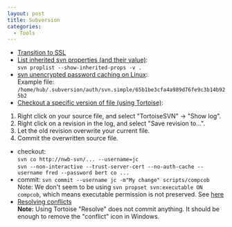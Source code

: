 ```yaml
---
layout: post
title: Subversion
categories:
  - Tools
---
```

* [Transition to SSL](http://devwiki/wiki/Subversion_Secure_protocol)
* [List inherited svn properties (and their value)](http://svnbook.red-bean.com/en/1.8/svn.ref.svn.c.proplist.html):  
`svn proplist --show-inherited-props -v .`  
* [svn unencrypted password caching on Linux](http://help.collab.net/index.jsp?topic=/faq/cachepassword.html):  
Example file: `/home/hub/.subversion/auth/svn.simple/65b1be3cfa4a989d76fe9c3b14b925b2`  
* [Checkout a specific version of file (using Tortoise)](https://stackoverflow.com/questions/2812901/reverting-single-file-in-svn-to-a-particular-revision):  
1. Right click on your source file, and select "TortoiseSVN" -> "Show log".  
2. Right click on a revision in the log, and select "Save revision to...".  
3. Let the old revision overwrite your current file.  
4. Commit the overwritten source file.  
* checkout:  
`svn co http://nwb-svn/... --username=jc`  
`svn --non-interactive --trust-server-cert --no-auth-cache --username fred --password bert co ...`  
* commit: `svn commit --username jc -m"My change" scripts/compcob`  
Note: We don't seem to be using `svn propset svn:executable ON compcob`, which means executable permission is not preserved. See [here](https://stackoverflow.com/questions/5757293/proper-way-to-add-svnexecutable/5757365)  
* [Resolving conflicts](https://tortoisesvn.net/docs/release/TortoiseSVN_en/tsvn-dug-conflicts.html)  
**Note:** Using Tortoise "Resolve" does not commit anything. It should be enough to remove the "conflict" icon in Windows. 
